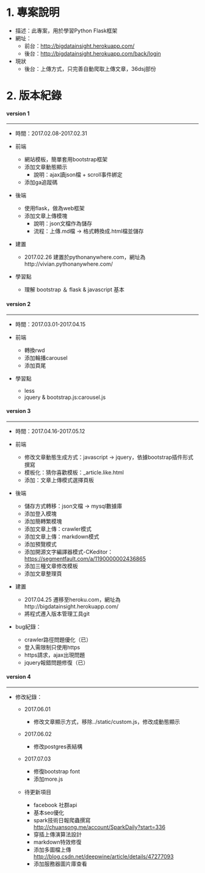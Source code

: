 # 1. 專案說明
* 描述：此專案，用於學習Python Flask框架
* 網址：
	* 前台：http://bigdatainsight.herokuapp.com/
	* 後台：http://bigdatainsight.herokuapp.com/back/login
* 現狀
	* 後台：上傳方式，只完善自動爬取上傳文章，36dsj部份


# 2. 版本紀錄

#### version 1
-------
* 時間：2017.02.08-2017.02.31
* 前端
	* 網站模板，簡單套用bootstrap框架
	* 添加文章動態顯示
		* 說明：ajax讀json檔 + scroll事件綁定
	* 添加ga追蹤碼
* 後端
	* 使用flask，做為web框架
	* 添加文章上傳模塊
		* 說明：json文檔作為儲存
		* 流程：上傳.md檔 → 格式轉換成.html檔並儲存
* 建置
	* 2017.02.26 建置於pythonanywhere.com，網址為http://vivian.pythonanywhere.com/

* 學習點
	* 理解 bootstrap ＆ flask & javascript 基本 



#### version 2
-------
* 時間：2017.03.01-2017.04.15
* 前端
	* 轉換rwd
	* 添加輪播carousel
	* 添加頁尾

* 學習點
	* less
	* jquery & bootstrap.js:carousel.js




#### version 3
--------
* 時間：2017.04.16-2017.05.12

* 前端 
	* 修改文章動態生成方式：javascript → jquery，依據bootstrap插件形式撰寫
	* 模板化：猜你喜歡模板：_article.like.html
	* 添加：文章上傳模式選擇頁板

* 後端
	* 儲存方式轉移：json文檔 → mysql數據庫
	* 添加登入模塊
	* 添加簡轉繁模塊
	* 添加文章上傳：crawler模式
	* 添加文章上傳：markdown模式
	* 添加預覽模式
	* 添加開源文字編譯器模式-CKeditor：https://segmentfault.com/a/1190000002436865
	* 添加三種文章修改模板
	* 添加文章整理頁

* 建置
	* 2017.04.25 遷移至heroku.com，網址為http://bigdatainsight.herokuapp.com/
	* 將程式遷入版本管理工具git


* bug紀錄：
	* crawler路徑問題優化（已）
	* 登入需限制只使用https
	* https請求，ajax出現問題
	* jquery報錯問題修復（已）



#### version 4
--------
* 修改紀錄：
	* 2017.06.01
		* 修改文章顯示方式，移除../static/custom.js，修改成動態顯示

	* 2017.06.02
		* 修改postgres表結構

	* 2017.07.03
		* 修復bootstrap font
		* 添加more.js

	* 待更新項目	
		* facebook 社群api
		* 基本seo優化
		* spark技術日報爬蟲撰寫 http://chuansong.me/account/SparkDaily?start=336
		* 穿插上傳演算法設計
		* markdown特效修復
		* 添加多圖檔上傳 http://blog.csdn.net/deepwine/article/details/47277093
		* 添加服務器圖片庫查看
